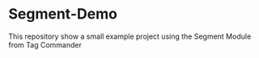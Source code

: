 # Segment-Demo
This repository show a small example project using the Segment Module from Tag Commander
